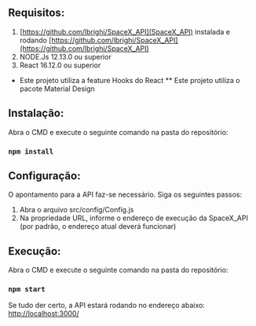 ## Requisitos:

1) [https://github.com/lbrighi/SpaceX_API](SpaceX_API) instalada e rodando [https://github.com/lbrighi/SpaceX_API](https://github.com/lbrighi/SpaceX_API)
2) NODE.Js 12.13.0 ou superior
3) React 16.12.0 ou superior

* Este projeto utiliza a feature Hooks do React
** Este projeto utiliza o pacote Material Design


## Instalação:

Abra o CMD e execute o seguinte comando na pasta do repositório:
### `npm install`



## Configuração:

O apontamento para a API faz-se necessário. Siga os seguintes passos:

1) Abra o arquivo src/config/Config.js
2) Na propriedade URL, informe o endereço de execução da SpaceX_API (por padrão, o endereço atual deverá funcionar)



## Execução:

Abra o CMD e execute o seguinte comando na pasta do repositório:
### `npm start`

Se tudo der certo, a API estará rodando no endereço abaixo:
[http://localhost:3000/](http://localhost:3000/)
